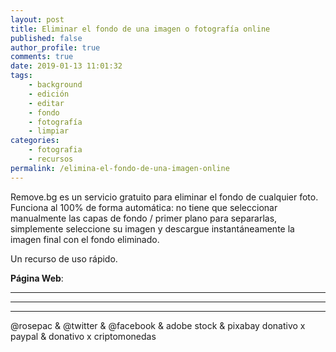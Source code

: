 ```yaml
---
layout: post
title: Eliminar el fondo de una imagen o fotografía online
published: false
author_profile: true
comments: true
date: 2019-01-13 11:01:32
tags:
    - background
    - edición
    - editar
    - fondo
    - fotografía
    - limpiar
categories:
    - fotografia
    - recursos
permalink: /elimina-el-fondo-de-una-imagen-online
---
```

Remove.bg es un servicio gratuito para eliminar el fondo de cualquier foto. Funciona al 100% de forma automática: no tiene que seleccionar manualmente las capas de fondo / primer plano para separarlas, simplemente seleccione su imagen y descargue instantáneamente la imagen final con el fondo eliminado.

Un recurso de uso rápido.

**Página Web**: 

* * *


   


* * *


   


* * *


  



  



  @rosepac & @twitter & @facebook & adobe stock & pixabay donativo x paypal & donativo x criptomonedas
